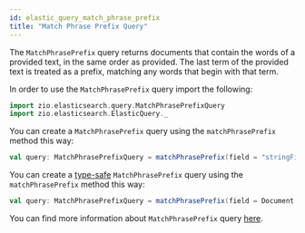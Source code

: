 ```yaml
---
id: elastic_query_match_phrase_prefix
title: "Match Phrase Prefix Query"
---
```


The `MatchPhrasePrefix` query returns documents that contain the words of a provided text, in the same order as provided. 
The last term of the provided text is treated as a prefix, matching any words that begin with that term.

In order to use the `MatchPhrasePrefix` query import the following:
```scala
import zio.elasticsearch.query.MatchPhrasePrefixQuery
import zio.elasticsearch.ElasticQuery._
```

You can create a `MatchPhrasePrefix` query using the `matchPhrasePrefix` method this way:
```scala
val query: MatchPhrasePrefixQuery = matchPhrasePrefix(field = "stringField", value = "test")
```

You can create a [type-safe](https://lambdaworks.github.io/zio-elasticsearch/overview/overview_zio_prelude_schema) `MatchPhrasePrefix` query using the `matchPhrasePrefix` method this way:
```scala
val query: MatchPhrasePrefixQuery = matchPhrasePrefix(field = Document.stringField, value = "test")
```

You can find more information about `MatchPhrasePrefix` query [here](https://www.elastic.co/guide/en/elasticsearch/reference/7.17/query-dsl-match-query-phrase-prefix.html).

